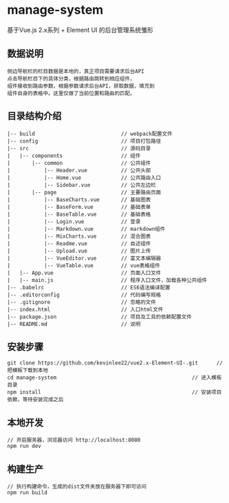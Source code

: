 # manage-system #
基于Vue.js 2.x系列 + Element UI 的后台管理系统雏形
## 数据说明
    侧边导航栏的栏目数据是本地的，真正项目需要请求后台API
    点击导航栏目下的具体分类，根据路由跳转到相应组件，
    组件接收到路由参数，根据参数请求后台API，获取数据，填充到
    组件自身的表格中。这里仅做了当前位置和路由的匹配。
## 目录结构介绍 ##

	|-- build                            // webpack配置文件
	|-- config                           // 项目打包路径
	|-- src                              // 源码目录
	|   |-- components                   // 组件
	|       |-- common                   // 公共组件
	|           |-- Header.vue           // 公共头部
	|           |-- Home.vue           	 // 公共路由入口
	|           |-- Sidebar.vue          // 公共左边栏
	|		|-- page                   	 // 主要路由页面
	|           |-- BaseCharts.vue       // 基础图表
	|           |-- BaseForm.vue         // 基础表单
	|           |-- BaseTable.vue        // 基础表格
	|           |-- Login.vue          	 // 登录
	|           |-- Markdown.vue         // markdown组件
	|           |-- MixCharts.vue        // 混合图表
	|           |-- Readme.vue           // 自述组件
	|           |-- Upload.vue           // 图片上传
	|           |-- VueEditor.vue        // 富文本编辑器
	|           |-- VueTable.vue         // vue表格组件
	|   |-- App.vue                      // 页面入口文件
	|   |-- main.js                      // 程序入口文件，加载各种公共组件
	|-- .babelrc                         // ES6语法编译配置
	|-- .editorconfig                    // 代码编写规格
	|-- .gitignore                       // 忽略的文件
	|-- index.html                       // 入口html文件
	|-- package.json                     // 项目及工具的依赖配置文件
	|-- README.md                        // 说明


## 安装步骤 ##
	git clone https://github.com/kevinlee22/vue2.x-Element-UI-.git		// 把模板下载到本地
	cd manage-system											// 进入模板目录
	npm install													// 安装项目依赖，等待安装完成之后
## 本地开发 ##
	// 开启服务器，浏览器访问 http://localhost:8080
	npm run dev
## 构建生产 ##
	// 执行构建命令，生成的dist文件夹放在服务器下即可访问
	npm run build
 